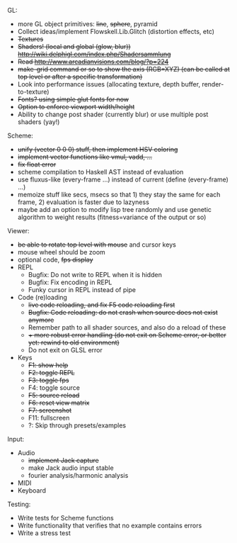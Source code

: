 GL:

 * more GL object primitives: ~~line~~, ~~sphere~~, pyramid
 * Collect ideas/implement Flowskell.Lib.Glitch (distortion effects, etc)
 * ~~Textures~~
 * ~~Shaders! (local and global (glow, blur)) http://wiki.delphigl.com/index.php/Shadersammlung~~
 * ~~Read http://www.arcadianvisions.com/blog/?p=224~~
 * ~~make-grid command or so to show the axis (RGB=XYZ) (can be called at top level or after a specific transformation)~~
 * Look into performance issues (allocating texture, depth buffer, render-to-texture)
 * ~~Fonts? using simple glut fonts for now~~
 * ~~Option to enforce viewport width/height~~
 * Ability to change post shader (currently blur) or use multiple post shaders (yay!)

Scheme:

 * ~~unify (vector 0 0 0) stuff, then implement HSV coloring~~
 * ~~implement vector functions like vmul, vadd, ...~~
 * ~~fix float error~~
 * scheme compilation to Haskell AST instead of evaluation
 * use fluxus-like (every-frame ...) instead of current (define (every-frame) ...)
 * memoize stuff like secs, msecs so that 1) they stay the same for each frame, 2) evaluation is faster due to lazyness
 * maybe add an option to modify lisp tree randomly and use genetic algorithm to weight results (fitness=variance of the output or so)

Viewer:

 * ~~be able to rotate top level with mouse~~ and cursor keys
 * mouse wheel should be zoom
 * optional code, ~~fps display~~
 * REPL
     * Bugfix: Do not write to REPL when it is hidden
     * Bugfix: Fix encoding in REPL
     * Funky cursor in REPL instead of pipe
 * Code (re)loading
     * ~~live code reloading, and fix F5 code reloading first~~
     * ~~Bugfix: Code reloading: do not crash when source does not exist anymore~~
     * Remember path to all shader sources, and also do a reload of these
     * ~~+ more robust error handling (do not exit on Scheme error, or better yet: rewind to old environment)~~
     * Do not exit on GLSL error
 * Keys
     * ~~F1: show help~~
     * ~~F2: toggle REPL~~
     * ~~F3: toggle fps~~
     * F4: toggle source
     * ~~F5: source reload~~
     * ~~F6: reset view matrix~~
     * ~~F7: screenshot~~
     * F11: fullscreen
     * ?: Skip through presets/examples

Input:
 * Audio
     * ~~implement Jack capture~~
     * make Jack audio input stable
     * fourier analysis/harmonic analysis
 * MIDI
 * Keyboard

Testing:
 * Write tests for Scheme functions
 * Write functionality that verifies that no example contains errors
 * Write a stress test


